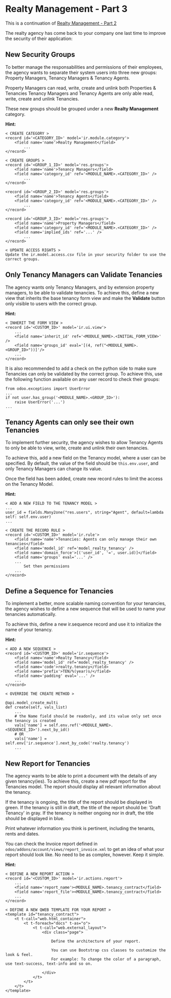 # Realty Management - Part 3

This is a continuation of [Realty Management - Part 2](./realty_management_3.md)

The realty agency has come back to your company one last time to improve the security of their application:

## New Security Groups

To better manage the responsabilities and permissions of their employees, the agency wants to separate their system users
into three new groups: Property Managers, Tenancy Managers & Tenancy Agents.

Property Managers can read, write, create and unlink both Properties & Tenancies
Tenancy Managers and Tenancy Agents are only able read, write, create and unlink Tenancies.

These new groups should be grouped under a new **Realty Management** category.

**Hint:**

```
< CREATE CATEGORY >
<record id='<CATEGORY_ID>' model='ir.module.category'>
    <field name='name'>Realty Management</field>
        ...
</record>

< CREATE GROUPS >
<record id='<GROUP_1_ID>' model='res.groups'>
    <field name='name'>Tenancy Managers</field>
    <field name='category_id' ref='<MODULE_NAME>.<CATEGORY_ID>' />
        ...
</record>

<record id='<GROUP_2_ID>' model='res.groups'>
    <field name='name'>Tenancy Agents</field>
    <field name='category_id' ref='<MODULE_NAME>.<CATEGORY_ID>' />
        ...
</record>

<record id='<GROUP_3_ID>' model='res.groups'>
    <field name='name'>Property Managers</field>
    <field name='category_id' ref='<MODULE_NAME>.<CATEGORY_ID>' />
    <field name='implied_ids' ref='...' />
        ...
</record>

< UPDATE ACCESS RIGHTS >
Update the ir.model.access.csv file in your security folder to use the correct groups.

```

## Only Tenancy Managers can Validate Tenancies

The agency wants only Tenancy Managers, and by extension property managers, to be able to validate tenancies.
To achieve this, define a new view that inherits the base tenancy form view and make the **Validate** button only
visible to users with the correct group.

**Hint:**

```
< INHERIT THE FORM VIEW >
<record id='<CUSTOM_ID>' model='ir.ui.view'>
    ...
    <field name='inherit_id' ref='<MODULE_NAME>.<INITIAL_FORM_VIEW>' />
    <field name='groups_id' eval='[(4, ref("<MODULE_NAME>.<GROUP_ID>"))]'/>
    ...
</record>
```

It is also recommended to add a check on the python side to make sure Tenancies can only be validated by the correct group. To achieve this, use the following function available on any user record to check their groups:

```
from odoo.exceptions import UserError
...
if not user.has_group('<MODULE_NAME>.<GROUP_ID>'):
    raise UserError('...')
...
```

## Tenancy Agents can only see their own Tenancies

To implement further security, the agency wishes to allow Tenancy Agents to only be able to view, write, create and unlink their own tenancies.

To achieve this, add a new field on the Tenancy model, where a user can be specified. By default, the value of the field
should be `this.env.user`, and only Tenancy Managers can change its value.

Once the field has been added, create new record rules to limit the access on the Tenancy Model.

**Hint:**

```
< ADD A NEW FIELD TO THE TENANCY MODEL >
...
user_id = fields.Many2one("res.users", string="Agent", default=lambda self: self.env.user)
...

< CREATE THE RECORD RULE >
<record id='<CUSTOM_ID>' model='ir.rule'>
    <field name='name'>Tenancies: Agents can only manage their own tenancies</field>
    <field name='model_id' ref='model_realty_tenancy' />
    <field name='domain_force'>[('user_id', '=', user.id)]</field>
    <field name='groups' eval='...' />
    ...
        Set then permissions
    ...
</record>
```

## Define a Sequence for Tenancies

To implement a better, more scalable naming convention for your tenancies, the agency wishes to define a new
sequence that will be used to name your tenancies automatically.

To achieve this, define a new ir.sequence record and use it to initialize the name of your tenancy.

**Hint:**

```
< ADD A NEW SEQUENCE >
<record id='<CUSTOM_ID>' model='ir.sequence'>
    <field name='name'>Realty Tenancy</field>
    <field name='model_id' ref='model_realty_tenancy' />
    <field name='code'>realty.tenancy</field>
    <field name='prefix'>TEN/%(year)s/</field>
    <field name='padding' eval='...' />
    ...
</record>

< OVERRIDE THE CREATE METHOD >

@api.model_create_multi
def create(self, vals_list)
    ...
    # the Name field should be readonly, and its value only set once the tenancy is created
    vals['name'] = self.env.ref('<MODULE_NAME>.<SEQUENCE_ID>').next_by_id()
    # OR
    vals['name'] = self.env['ir.sequence'].next_by_code('realty.tenancy')
    ...
```

## New Report for Tenancies

The agency wants to be able to print a document with the details of any given tenancy(ies).
To achieve this, create a new pdf report for the Tenancies model. The report should display all relevant information
about the tenancy.

If the tenancy is ongoing, the title of the report should be displayed in green.
If the tenancy is still in draft, the title of the report should be: 'Draft Tenancy' in gray.
If the tenancy is neither ongoing nor in draft, the title should be displayed in blue.

Print whatever information you think is pertinent, including the tenants, rents and dates.

You can check the Invoice report defined in `odoo/addons/account/views/report_invoice.xml` to get an idea of what
your report should look like. No need to be as complex, however. Keep it simple.

**Hint:**

```
< DEFINE A NEW REPORT ACTION >
<record id='<CUSTOM_ID>' model='ir.actions.report'>
    ...
    <field name='report_name'><MODULE_NAME>.tenancy_contract</field>
    <field name='report_file'><MODULE_NAME>.tenancy_contract</field>
    ...
</record>

< DEFINE A NEW QWEB TEMPLATE FOR YOUR REPORT >
<template id="tenancy_contract">
    <t t-call="web.html_container">
        <t t-foreach="docs" t-as="o">
            <t t-call="web.external_layout">
                <div class="page">

                    Define the architecture of your report.

                    You can use Bootstrap css classes to customize the look & feel.
                    For example: To change the color of a paragraph, use text-success, text-info and so on.

                </div>
            </t>
        </t>
    </t>
</template>

```
